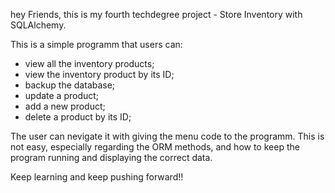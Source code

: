 hey Friends, this is my fourth techdegree project - Store Inventory with SQLAlchemy.

This is a simple programm that users can:

- view all the inventory products;
- view the inventory product by its ID;
- backup the database;
- update a product;
- add a new product;
- delete a product by its ID;

The user can nevigate it with giving the menu code to the programm.
This is not easy, especially regarding the ORM methods, and how to keep
the program running and displaying the correct data.

Keep learning and keep pushing forward!!





